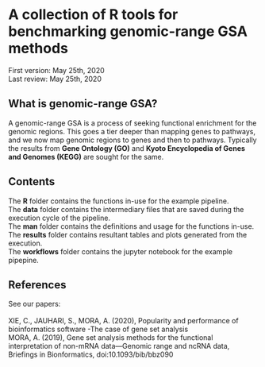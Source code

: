 # A collection of R tools for benchmarking genomic-range GSA methods
First version: May 25th, 2020<br>
Last review: May 25th, 2020
## What is genomic-range GSA?
A genomic-range GSA is a process of seeking functional enrichment for the genomic regions. This goes a tier deeper than mapping genes to pathways, and we now map genomic regions to genes and then to pathways. Typically the results from **Gene Ontology (GO)** and **Kyoto Encyclopedia of Genes and Genomes (KEGG)** are sought for the same.<br>
## Contents
The **R** folder contains the functions in-use for the example pipeline.<br>
The **data** folder contains the intermediary files that are saved during the execution cycle of the pipeline.<br>
The **man** folder contains the definitions and usage for the functions in-use.<br>
The **results** folder contains resultant tables and plots generated from the execution.<br>
The **workflows** folder contains the jupyter notebook for the example pipepine.<br>
## References
See our papers:<br><br>
XIE, C., JAUHARI, S., MORA, A. (2020), Popularity and performance of bioinformatics software -The case of gene set analysis <br>
MORA, A. (2019), Gene set analysis methods for the functional interpretation of non-mRNA data—Genomic range and ncRNA data, Briefings in Bionformatics, doi:10.1093/bib/bbz090

